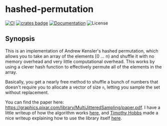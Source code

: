 # hashed-permutation

[![CI](https://github.com/afnanenayet/hashed-permutation/actions/workflows/CI.yml/badge.svg)](https://github.com/afnanenayet/hashed-permutation/actions/workflows/CI.yml)
[![crates badge](https://meritbadge.herokuapp.com/hashed-permutation)](https://crates.io/crates/hashed-permutation)
[![Documentation](https://docs.rs/hashed-permutation/badge.svg)](https://docs.rs/hashed-permutation)
![License](https://img.shields.io/crates/l/hashed-permutation/1.0.0.svg)

## Synopsis

This is an implementation of Andrew Kensler's hashed permutation, which allows
you to take an array of the elements [0 ... n) and shuffle it with no memory
overhead and very little computational overhead. This works by using a clever
hash function to effectively permute all of the elements in the array.

Basically, you get a nearly free method to shuffle a bunch of numbers that
doesn't require you to allocate a vector of size `n`, letting you sample the
set without replacement.

You can find the paper here: https://graphics.pixar.com/library/MultiJitteredSampling/paper.pdf.
I have a little writeup of how the algorithm works [here](https://afnan.io/posts/2019-04-05-explaining-the-hashed-permutation),
and [Timothy Hobbs](https://github.com/timthelion) made a nice writeup explaining how to use the library itself
[here](https://timothy.hobbs.cz/rust-play/hashed-permutation.html).
